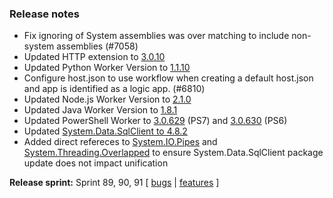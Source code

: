 ### Release notes
<!-- Please add your release notes in the following format:
- My change description (#PR)
-->
- Fix ignoring of System assemblies was over matching to include non-system assemblies (#7058)
- Updated HTTP extension to [3.0.10](https://github.com/Azure/azure-webjobs-sdk-extensions/releases/tag/http-v3.0.10)
- Updated Python Worker Version to [1.1.10](https://github.com/Azure/azure-functions-python-worker/releases/tag/1.1.10)
- Configure host.json to use workflow when creating a default host.json and app is identified as a logic app. (#6810)
- Updated Node.js Worker Version to [2.1.0](https://github.com/Azure/azure-functions-nodejs-worker/releases/tag/v2.1.0)
- Updated Java Worker Version to [1.8.1](https://github.com/Azure/azure-functions-java-worker/releases/tag/1.8.1)
- Updated PowerShell Worker to [3.0.629](https://github.com/Azure/azure-functions-powershell-worker/releases/tag/v3.0.629) (PS7) and [3.0.630](https://github.com/Azure/azure-functions-powershell-worker/releases/tag/v3.0.630) (PS6)
- Updated [System.Data.SqlClient to 4.8.2](https://www.nuget.org/packages/System.Data.SqlClient/4.8.2)
- Added direct refereces to [System.IO.Pipes](https://www.nuget.org/packages/System.IO.Pipes/4.3.0)  and [System.Threading.Overlapped](https://www.nuget.org/packages/System.Threading.Overlapped/4.3.0) to ensure System.Data.SqlClient package update does not impact unification 

**Release sprint:** Sprint 89, 90, 91
[ [bugs](https://github.com/Azure/azure-functions-host/issues?q=is%3Aissue+milestone%3A%22Functions+Sprint+89%22+label%3Abug+is%3Aclosed) | [features](https://github.com/Azure/azure-functions-host/issues?q=is%3Aissue+milestone%3A%22Functions+Sprint+89%22+label%3Afeature+is%3Aclosed) ]
